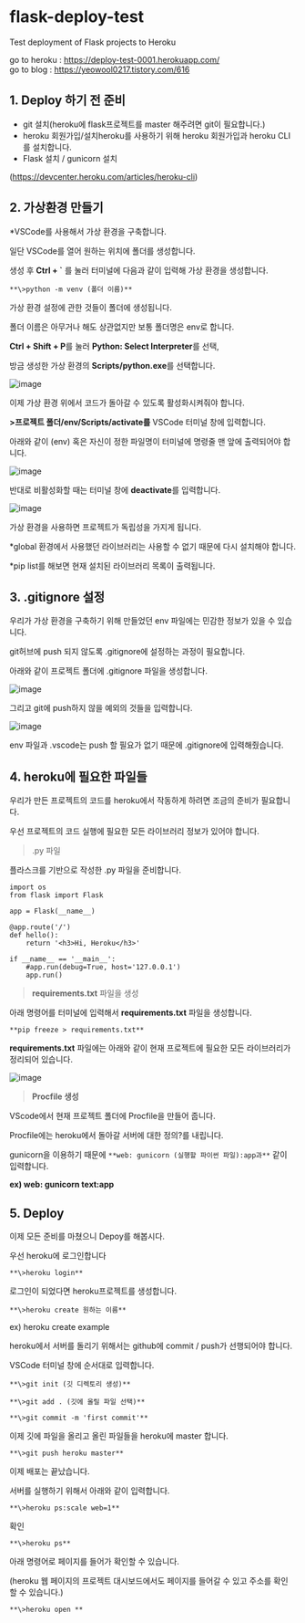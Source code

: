 # flask-deploy-test
Test deployment of Flask projects to Heroku
  
go to heroku : https://deploy-test-0001.herokuapp.com/  
go to blog : https://yeowool0217.tistory.com/616
  
  
## **1\. Deploy 하기 전 준비**

-   git 설치(heroku에 flask프로젝트를 master 해주려면 git이 필요합니다.)
-   heroku 회원가입/설치heroku를 사용하기 위해 heroku 회원가입과 heroku CLI를 설치합니다.
-   Flask 설치 / gunicorn 설치

(https://devcenter.heroku.com/articles/heroku-cli)

## **2\. 가상환경 만들기**

\*VSCode를 사용해서 가상 환경을 구축합니다.

일단 VSCode를 열어 원하는 위치에 폴더를 생성합니다.

생성 후 **Ctrl + \`** 를 눌러 터미널에 다음과 같이 입력해 가상 환경을 생성합니다.

`**\>python -m venv (폴더 이름)**`

가상 환경 설정에 관한 것들이 폴더에 생성됩니다.

폴더 이름은 아무거나 해도 상관없지만 보통 폴더명은 env로 합니다.

**Ctrl + Shift + P**를 눌러 **Python: Select Interpreter**를 선택,

방금 생성한 가상 환경의 **Scripts/python.exe**를 선택합니다.

![image](https://img1.daumcdn.net/thumb/R1280x0/?scode=mtistory2&fname=https%3A%2F%2Fk.kakaocdn.net%2Fdn%2FciOJ2n%2FbtqDeJnH2Vz%2FnbfbqUjayhhKgndA57qY91%2Fimg.png)  
  

이제 가상 환경 위에서 코드가 돌아갈 수 있도록 활성화시켜줘야 합니다.

**\>프로젝트 폴더/env/Scripts/activate를** VSCode 터미널 창에 입력합니다.

아래와 같이 (env) 혹은 자신이 정한 파일명이 터미널에 명령줄 맨 앞에 출력되어야 합니다.

![image](https://img1.daumcdn.net/thumb/R1280x0/?scode=mtistory2&fname=https%3A%2F%2Fk.kakaocdn.net%2Fdn%2FVqovf%2FbtqDecDDP4v%2FXpWhNYe1Sxltam46NhQWl0%2Fimg.png)  

반대로 비활성화할 때는 터미널 창에 **deactivate**를 입력합니다.

![image](https://img1.daumcdn.net/thumb/R1280x0/?scode=mtistory2&fname=https%3A%2F%2Fk.kakaocdn.net%2Fdn%2FRdxpz%2FbtqDiaqroqN%2FyYvtYk7TxIUt2ki9mLIYaK%2Fimg.png)  

가상 환경을 사용하면 프로젝트가 독립성을 가지게 됩니다.

\*global 환경에서 사용했던 라이브러리는 사용할 수 없기 때문에 다시 설치해야 합니다.

\*pip list를 해보면 현재 설치된 라이브러리 목록이 출력됩니다.

## **3\. .gitignore 설정**

우리가 가상 환경을 구축하기 위해 만들었던 env 파일에는 민감한 정보가 있을 수 있습니다.

git허브에 push 되지 않도록 .gitignore에 설정하는 과정이 필요합니다.

아래와 같이 프로젝트 폴더에 .gitignore 파일을 생성합니다.

![image](https://img1.daumcdn.net/thumb/R1280x0/?scode=mtistory2&fname=https%3A%2F%2Fk.kakaocdn.net%2Fdn%2F4OAjf%2FbtqDeIWG95T%2F5qNXd6uMKKxkWuEJrsbJKk%2Fimg.png)  

그리고 git에 push하지 않을 예외의 것들을 입력합니다.

![image](https://img1.daumcdn.net/thumb/R1280x0/?scode=mtistory2&fname=https%3A%2F%2Fk.kakaocdn.net%2Fdn%2Fbg7z7b%2FbtqDeUvMnFr%2FHm7eJ38KL9UxpEQ0timsRk%2Fimg.png)  

env 파일과 .vscode는 push 할 필요가 없기 때문에 .gitignore에 입력해줬습니다.

## **4\. heroku에 필요한 파일들**

우리가 만든 프로젝트의 코드를 heroku에서 작동하게 하려면 조금의 준비가 필요합니다.

우선 프로젝트의 코드 실행에 필요한 모든 라이브러리 정보가 있어야 합니다.

> .py 파일

플라스크를 기반으로 작성한 .py 파일을 준비합니다.

```
import os
from flask import Flask

app = Flask(__name__)

@app.route('/')
def hello():
    return '<h3>Hi, Heroku</h3>'

if __name__ == '__main__':
    #app.run(debug=True, host='127.0.0.1')
    app.run()

```

> **requirements.txt** 파일을 생성  

아래 명령어를 터미널에 입력해서 **requirements.txt** 파일을 생성합니다.

`**pip freeze > requirements.txt**`

****requirements.txt**** 파일에는 아래와 같이 현재 프로젝트에 필요한 모든 라이브러리가 정리되어 있습니다.

![image](https://img1.daumcdn.net/thumb/R1280x0/?scode=mtistory2&fname=https%3A%2F%2Fk.kakaocdn.net%2Fdn%2FbN6dM9%2FbtqDf21fmLY%2FxQpj2WaZGxxWb2UXf3tRvK%2Fimg.png)  

> **Procfile 생성**

VScode에서 현재 프로젝트 폴더에 Procfile을 만들어 줍니다.

Procfile에는 heroku에서 돌아갈 서버에 대한 정의?를 내립니다.

gunicorn을 이용하기 때문에 `**web: gunicorn (실행할 파이썬 파일):app과**` 같이 입력합니다.

**ex) web: gunicorn text:app**

## **5\. Deploy**

이제 모든 준비를 마쳤으니 Depoy를 해봅시다.

우선 heroku에 로그인합니다

`**\>heroku login**`

로그인이 되었다면 heroku프로젝트를 생성합니다.

`**\>heroku create 원하는 이름**`

ex) heroku create example

heroku에서 서버를 돌리기 위해서는 github에 commit / push가 선행되어야 합니다.

VSCode 터미널 창에 순서대로 입력합니다.

`**\>git init (깃 디렉토리 생성)**`

`**\>git add . (깃에 올릴 파일 선택)**`

`**\>git commit -m 'first commit'**`

이제 깃에 파일을 올리고 올린 파일들을 heroku에 master 합니다.

`**\>git push heroku master**`

이제 배포는 끝났습니다.

서버를 실행하기 위해서 아래와 같이 입력합니다.

`**\>heroku ps:scale web=1**`

확인

`**\>heroku ps**`

아래 명령어로 페이지를 들어가 확인할 수 있습니다.

(heroku 웹 페이지의 프로젝트 대시보드에서도 페이지를 들어갈 수 있고 주소를 확인 할 수 있습니다.) 

`**\>heroku open **`
